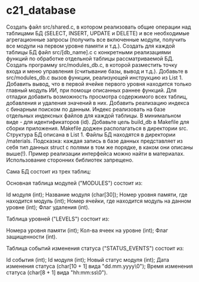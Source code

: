 # c21_database

Создать файл src/shared.c, в котором реализовать общие операции над таблицами БД (SELECT, INSERT, UPDATE и DELETE) и все необходимые агрегационные запросы (получить все включенные модули, получить все модули на первом уровне памяти и т.д.). 
Создать для каждой таблицы БД файл src/[db_name].c с конкретными реализациями функций по обработке отдельной таблицы рассматриваемой БД. 
Создать программу src/modules_db.c, в которой разместить точку входа и меню управления (считывание базы, вывод и т.д.). 
Добавьте в src/modules_db.c вызов функции, реализующей инструкцию из List 1. Добавить вывод, что в первой ячейке первого уровня находится только главный модуль ИИ, при помощи описанных раннее функций. Для отладки добавить возможность просмотра содержимого всех таблиц, добавления и удаления значений в них. Добавить реализацию индекса с бинарным поиском по данным. Индекс реализовать на базе отдельных индексных файлов для каждой таблицы. В минимальном виде - для идентификаторов (id).
Добавьте цель build_db в Makefile для сборки приложения. Makefile доджен располагаться в директории src. 
Структура БД описана в List 1. Файлы БД находятся в директории /materials. 
Подсказка: каждая запись в базе данных представляет из себя тип данных struct с полями в том же порядке, в каком они описаны выше(!). 
Пример реализации интерфейса можно найти в материалах. 
Использование сторонних библиотек запрещено.



Сама БД состоит из трех таблиц:

Основная таблица модулей ("MODULES") состоит из:

Id модуля (int);
Название модуля (char[30]);
Номер уровня памяти,  где находится модуль (int);
Номер ячейки, где находится модуль на данном уровне (int);
Флаг удаления (int).


Таблица уровней ("LEVELS") состоит из:

Номера уровня памяти (int);
Кол-ва ячеек на уровне (int);
Флаг защищенности (int).


Таблица событий изменения статуса ("STATUS_EVENTS") состоит из:

Id события (int);
Id модуля (int);
Новый статус модуля (int);
Дата изменения статуса (char[10 + 1] вида "dd.mm.yyyy\0");
Время изменения статуса (char[8 + 1] вида "hh:mm:ss\0").